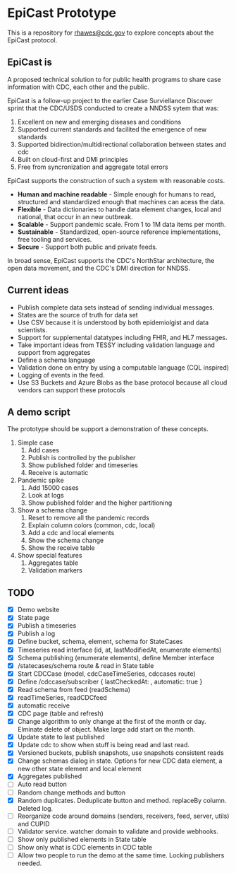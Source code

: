 # EpiCast Prototype

This is a repository for rhawes@cdc.gov to explore concepts about the EpiCast protocol.

## EpiCast is

A proposed technical solution to for public health programs to share case information with CDC, each other and the public.

EpiCast is a follow-up project to the earlier Case Surviellance Discover sprint that the CDC/USDS conducted to create a NNDSS sytem that was:

1. Excellent on new and emerging diseases and conditions
2. Supported current standards and facilited the emergence of new standards
3. Supported bidirection/multidirectional collaboration between states and cdc
4. Built on cloud-first and DMI principles
5. Free from syncronization and aggregate total errors

EpiCast supports the construction of such a system with reasonable costs.

* **Human and machine readable** - Simple enough for humans to read, structured and standardized enough that machines can acess the data.
* **Flexible** - Data dictionaries to handle data element changes, local and national, that occur in an new outbreak.
* **Scalable** - Support pandemic scale. From 1 to 1M data items per month.
* **Sustainable** - Standardized, open-source reference implementations, free tooling and services.
* **Secure** - Support both public and private feeds.

In broad sense, EpiCast supports the CDC's NorthStar architecture, the open data movement, and the CDC's DMI direction for NNDSS.

## Current ideas

* Publish complete data sets instead of sending individual messages.
* States are the source of truth for data set
* Use CSV because it is understood by both epidemiolgist and data scientists.
* Support for supplemental datatypes including FHIR, and HL7 messages.
* Take important ideas from TESSY including validation language and support from aggregates
* Define a schema language
* Validation done on entry by using a computable language (CQL inspired)
* Logging of events in the feed.
* Use S3 Buckets and Azure Blobs as the base protocol because all cloud vendors can support these protocols

## A demo script

The prototype should be support a demonstration of these concepts.

1. Simple case
    1. Add cases
    2. Publish is controlled by the publisher
    3. Show published folder and timeseries
    4. Receive is automatic
2. Pandemic spike
    1. Add 15000 cases
    2. Look at logs
    3. Show published folder and the higher partitioning
3. Show a schema change
    1. Reset to remove all the pandemic records
    2. Explain column colors (common, cdc, local)
    3. Add a cdc and local elements
    4. Show the schema change
    5. Show the receive table
4. Show special features
    1. Aggregates table
    2. Validation markers

## TODO

* [x] Demo website
* [x] State page
* [x] Publish a timeseries
* [x] Publish a log
* [x] Define bucket, schema, element, schema for StateCases
* [x] Timeseries read interface (id, at, lastModifiedAt, enumerate elements)
* [x] Schema publishing (enumerate elements), define Member interface
* [x] /statecases/schema route & read in State table
* [x] Start CDCCase (model, cdcCaseTimeSeries, cdccases route)
* [x] Define /cdccase/subscriber { lastCheckedAt: , automatic: true }
* [x] Read schema from feed (readSchema)
* [x] readTimeSeries, readCDCfeed
* [x] automatic receive
* [x] CDC page (table and refresh)
* [x] Change algorithm to only change at the first of the month or day. Elminate delete of object. Make large add start on the month.
* [x] Update state to last published
* [x] Update cdc to show when stuff is being read and last read.
* [x] Versioned buckets, publish snapshots, use snapshots consistent reads
* [x] Change schemas dialog in state. Options for new CDC data element, a new other state element and local element
* [x] Aggregates published
* [ ] Auto read button
* [ ] Random change methods and button
* [x] Random duplicates. Deduplicate button and method. replaceBy column. Deleted log.
* [ ] Reorganize code around domains (senders, receivers, feed, server, utils) and CUPID
* [ ] Validator service. watcher domain to validate and provide webhooks.
* [ ] Show only published elements in State table
* [ ] Show only what is CDC elements in CDC table
* [ ] Allow two people to run the demo at the same time. Locking publishers needed.
